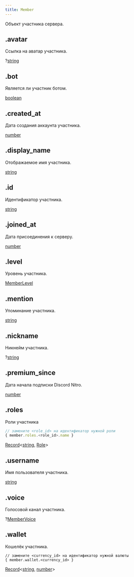 ```yaml
---
title: Member
---
```


Объект участника сервера.

## .avatar

Ссылка на аватар участника.

?[string](https://developer.mozilla.org/ru/docs/Web/JavaScript/Reference/Global_Objects/String)

## .bot

Является ли участник ботом.

[boolean](https://developer.mozilla.org/ru/docs/Web/JavaScript/Reference/Global_Objects/Boolean)

## .created_at

Дата создания аккаунта участника.

[number](https://developer.mozilla.org/ru/docs/Web/JavaScript/Reference/Global_Objects/Number)

## .display_name

Отображаемое имя участника.

[string](https://developer.mozilla.org/ru/docs/Web/JavaScript/Reference/Global_Objects/String)

## .id

Идентификатор участника.

[string](https://developer.mozilla.org/ru/docs/Web/JavaScript/Reference/Global_Objects/String)

## .joined_at

Дата присоединения к серверу.

[number](https://developer.mozilla.org/ru/docs/Web/JavaScript/Reference/Global_Objects/Number)

## .level

Уровень участника.

[MemberLevel](memberlevel.md)

## .mention

Упоминание участника.

[string](https://developer.mozilla.org/ru/docs/Web/JavaScript/Reference/Global_Objects/String)

## .nickname

Никнейм участника.

?[string](https://developer.mozilla.org/ru/docs/Web/JavaScript/Reference/Global_Objects/String)

## .premium_since

Дата начала подписки Discord Nitro.

[number](https://developer.mozilla.org/ru/docs/Web/JavaScript/Reference/Global_Objects/Number)

## .roles

Роли участника

```javascript
// замените <role_id> на идентификатор нужной роли
{ member.roles.<role_id>.name }
```

[Record](https://www.typescriptlang.org/docs/handbook/utility-types.html#recordkeys-type)\<[string](https://developer.mozilla.org/ru/docs/Web/JavaScript/Reference/Global_Objects/String), [Role](role.md)>

## .username

Имя пользователя участника.

[string](https://developer.mozilla.org/ru/docs/Web/JavaScript/Reference/Global_Objects/String)

## .voice

Голосовой канал участника.

?[MemberVoice](membervoice.md)

## .wallet

Кошелёк участника.

```
// замените <currency_id> на идентификатор нужной валюты
{ member.wallet.<currency_id> }
```

[Record](https://www.typescriptlang.org/docs/handbook/utility-types.html#recordkeys-type)\<[string](https://developer.mozilla.org/ru/docs/Web/JavaScript/Reference/Global_Objects/String), [number](https://developer.mozilla.org/ru/docs/Web/JavaScript/Reference/Global_Objects/Number)>

